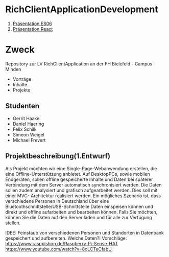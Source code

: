 # RichClientApplicationDevelopment

1. [Präsentation ES06](https://sweigel1.github.io/RichClientApplicationDevelopment/ES06/index.html#1) 
2. [Präsentation React](https://sweigel1.github.io/RichClientApplicationDevelopment/react/index.html)

# Zweck

Repository zur LV RichClientApplication an der FH Bielefeld - Campus Minden

- Vorträge
- Inhalte
- Projekte

## Studenten

- Gerrit Haake
- Daniel Haering
- Felix Schilk
- Simeon Weigel
- Michael Frevert

## Projektbeschreibung(1.Entwurf)

Als Projekt möchten wir eine Single-Page-Webanwendung erstellen, die eine Offline-Unterstützung anbietet.
Auf DesktopPCs, sowie mobilen Endgeräten, sollen offline gespeicherte Inhalte und Daten bei späterer Verbindung 
mit dem Server automatisch synchronisiert werden. Die Daten sollen zudem analysiert und grafisch aufgearbeitet werden.
Dies soll mit einer MVC- Architektur realisiert werden. Ein mögliches Szenario ist, dass verschiedene Personen in Deutschland über eine Bluetoothschnittstelle/USB-Schnittstelle Daten einspeisen können und direkt und offline aufarbeiten und bearbeiten können. 
Falls Sie möchten, können Sie die Daten auf den Server laden und für alle zur Verfügung stellen. 

IDEE:
Feinstaub von verschiedenen Personen und Standorten in Datenbank gespeichert und aufbereiten.
Welche Daten?!
Vorschläge:
https://www.rasppishop.de/Raspberry-Pi-Sense-HAT
https://www.youtube.com/watch?v=8oLCTeCfabU

